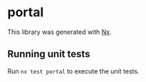 # portal

This library was generated with [Nx](https://nx.dev).

## Running unit tests

Run `nx test portal` to execute the unit tests.
